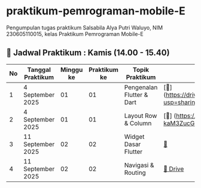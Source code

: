 # praktikum-pemrograman-mobile-E
Pengumpulan tugas praktikum Salsabila Alya Putri Waluyo, NIM 230605110015, kelas Praktikum Pemrograman Mobile-E  
## 📅 Jadwal Praktikum : Kamis (14.00 - 15.40)

| No | Tanggal Praktikum | Minggu ke | Praktikum ke | Topik Praktikum           | Link Google Drive | Link GitHub |
|----|-------------------|-----------|--------------|---------------------------|-------------------|-------------|
| 1  | 4 September 2025  | 01        | 01           | Pengenalan Flutter & Dart | [📂] (https://drive.google.com/file/d/1awuJkEVPECZQR3Obslwevs58WBeJDLZF/view?usp=sharing). | [💻 GitHub](https://github.com/SalsabilaAlya26/mobile-programming-practicum-pertemuan-1-modul-1-) |
| 2  | 4 September 2025  | 01        | 01           | Layout Row & Column       | [📂] (https://drive.google.com/file/d/1B_EmaTQ-n8b961bV-kaM3ZucGRN5Bz3W/view?usp=sharing). | [💻 GitHub](https://github.com/SalsabilaAlya26/mobile-programming-practicum-pertemuan-1-modul-2.git) |
| 3  | 11 September 2025 | 02        | 02           | Widget Dasar Flutter      | [📂]([https://drive.google.com) | [💻 GitHub](https://github.com/SalsabilaAlya26/mobile-programming-practicum-pertemuan-2-modul-1.git) |
| 4  | 11 September 2025 | 02        | 02           | Navigasi & Routing        | [📂 Drive](https://drive.google.com/file/d/1nvxgbSvFUk3QNZMSchW-m_drj28Y_oRC/view?usp=sharing) | [💻 GitHub](https://github.com/SalsabilaAlya26/mobile-programming-practicum-pertemuan-2-modul-2.git) |
